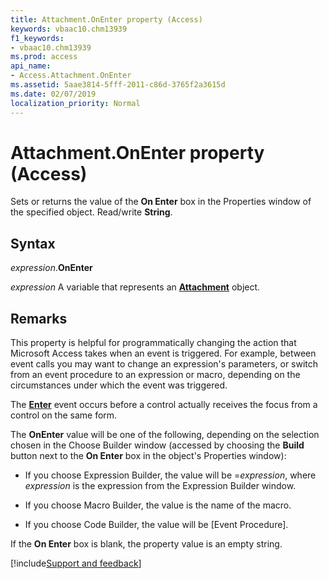 ```yaml
---
title: Attachment.OnEnter property (Access)
keywords: vbaac10.chm13939
f1_keywords:
- vbaac10.chm13939
ms.prod: access
api_name:
- Access.Attachment.OnEnter
ms.assetid: 5aae3814-5fff-2011-c86d-3765f2a3615d
ms.date: 02/07/2019
localization_priority: Normal
---
```



# Attachment.OnEnter property (Access)

Sets or returns the value of the **On Enter** box in the Properties window of the specified object. Read/write **String**. 


## Syntax

_expression_.**OnEnter**

_expression_ A variable that represents an **[Attachment](Access.Attachment.md)** object.


## Remarks

This property is helpful for programmatically changing the action that Microsoft Access takes when an event is triggered. For example, between event calls you may want to change an expression's parameters, or switch from an event procedure to an expression or macro, depending on the circumstances under which the event was triggered. 

The **[Enter](access.attachment.enter.md)** event occurs before a control actually receives the focus from a control on the same form.

The **OnEnter** value will be one of the following, depending on the selection chosen in the Choose Builder window (accessed by choosing the **Build** button next to the **On Enter** box in the object's Properties window):

- If you choose Expression Builder, the value will be =_expression_, where _expression_ is the expression from the Expression Builder window.
    
- If you choose Macro Builder, the value is the name of the macro. 
    
- If you choose Code Builder, the value will be [Event Procedure]. 
    
If the **On Enter** box is blank, the property value is an empty string.




[!include[Support and feedback](~/includes/feedback-boilerplate.md)]